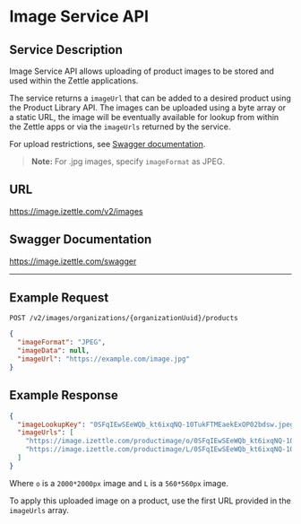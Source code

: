 Image Service API
======

## Service Description
Image Service API allows uploading of product images to be stored and used within the Zettle applications.

The service returns a `imageUrl` that can be added to a desired product using the Product Library API.
The images can be uploaded using a byte array or a static URL, the image will be eventually available for lookup from
within the Zettle apps or via the `imageUrls` returned by the service.

For upload restrictions, see [Swagger documentation](https://image.izettle.com/swagger).

> **Note:** For .jpg images, specify `imageFormat` as JPEG.

## URL
https://image.izettle.com/v2/images

## Swagger Documentation
https://image.izettle.com/swagger

---

## Example Request

```http
POST /v2/images/organizations/{organizationUuid}/products
```
```json
{
  "imageFormat": "JPEG",
  "imageData": null,
  "imageUrl": "https://example.com/image.jpg"
}
```

## Example Response

```json
{
  "imageLookupKey": "0SFqIEwSEeWQb_kt6ixqNQ-10TukFTMEaekExOP02bdsw.jpeg",
  "imageUrls": [
    "https://image.izettle.com/productimage/o/0SFqIEwSEeWQb_kt6ixqNQ-10TukFTMEaekExOP02bdsw.jpeg",
    "https://image.izettle.com/productimage/L/0SFqIEwSEeWQb_kt6ixqNQ-10TukFTMEaekExOP02bdsw.jpeg"
  ]
}
```
Where `o` is a `2000*2000px` image and `L` is a `560*560px` image.

To apply this uploaded image on a product, use the first URL provided in the `imageUrls` array.
